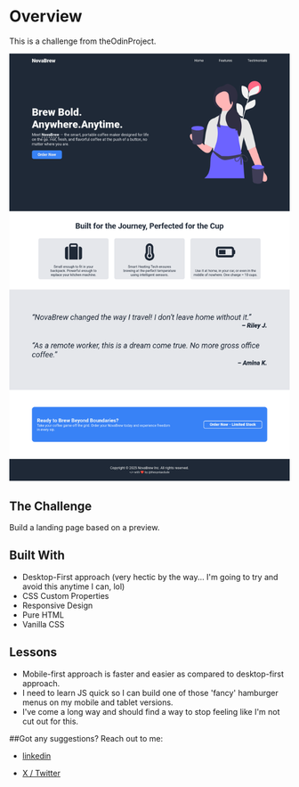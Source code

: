 # Overview
This is a challenge from theOdinProject.

![](./landing_page_ss.png)

## The Challenge
Build a landing page based on a preview.

## Built With
- Desktop-First approach (very hectic by the way... I'm going to try and avoid this anytime I can, lol)
- CSS Custom Properties
- Responsive Design
- Pure HTML
- Vanilla CSS

## Lessons
- Mobile-first approach is faster and easier as compared to desktop-first approach.
- I need to learn JS quick so I can build one of those 'fancy' hamburger menus on my mobile and tablet versions.
- I've come a long way and should find a way to stop feeling like I'm not cut out for this.

##Got any suggestions?
Reach out to me:

- [linkedin]
- [X / Twitter]



  [linkedin]: <https://linkedin.com/in/princeakakpo>
  [X / Twitter]: <https://twitter.com/thesyntaxdude>
